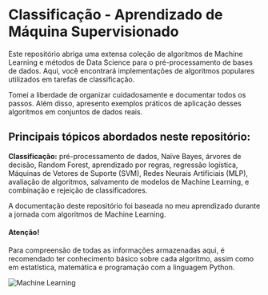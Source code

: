 # Classificação - Aprendizado de Máquina Supervisionado

Este repositório abriga uma extensa coleção de algoritmos de Machine Learning e métodos de Data Science para o pré-processamento de bases de dados. Aqui, você encontrará implementações de algoritmos populares utilizados em tarefas de classificação.

Tomei a liberdade de organizar cuidadosamente e documentar todos os passos. Além disso, apresento exemplos práticos de aplicação desses algoritmos em conjuntos de dados reais.

## Principais tópicos abordados neste repositório:

**Classificação:** pré-processamento de dados, Naïve Bayes, árvores de decisão, Random Forest, aprendizado por regras, regressão logística, Máquinas de Vetores de Suporte (SVM), Redes Neurais Artificiais (MLP), avaliação de algoritmos, salvamento de modelos de Machine Learning, e combinação e rejeição de classificadores.

A documentação deste repositório foi baseada no meu aprendizado durante a jornada com algoritmos de Machine Learning.

#### Atenção!
Para compreensão de todas as informações armazenadas aqui, é recomendado ter conhecimento básico sobre cada algoritmo, assim como em estatística, matemática e programação com a linguagem Python.

![Machine Learning](https://wallpaperaccess.com/full/1426962.jpg)
